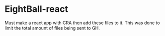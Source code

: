 # EightBall-react
Must make a react app with CRA then add these files to it. This was done to limit the total amount of files being sent to GH. 
